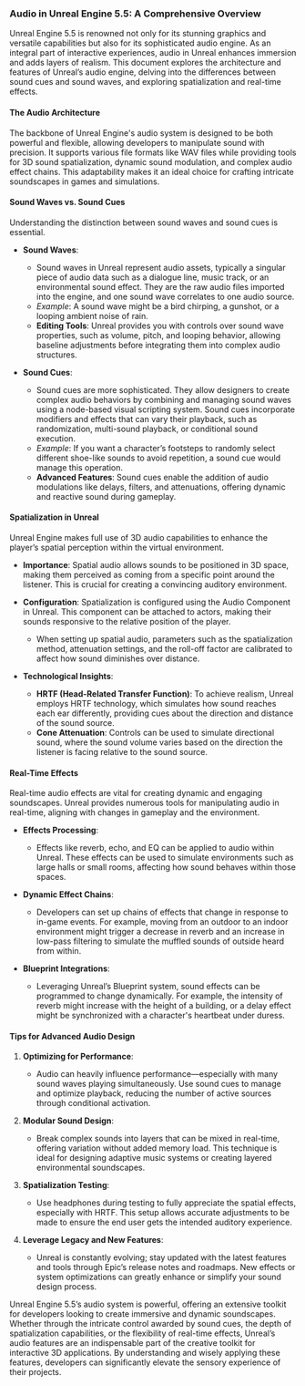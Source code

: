 ### Audio in Unreal Engine 5.5: A Comprehensive Overview

Unreal Engine 5.5 is renowned not only for its stunning graphics and versatile capabilities but also for its sophisticated audio engine. As an integral part of interactive experiences, audio in Unreal enhances immersion and adds layers of realism. This document explores the architecture and features of Unreal’s audio engine, delving into the differences between sound cues and sound waves, and exploring spatialization and real-time effects. 

#### The Audio Architecture

The backbone of Unreal Engine's audio system is designed to be both powerful and flexible, allowing developers to manipulate sound with precision. It supports various file formats like WAV files while providing tools for 3D sound spatialization, dynamic sound modulation, and complex audio effect chains. This adaptability makes it an ideal choice for crafting intricate soundscapes in games and simulations.

#### Sound Waves vs. Sound Cues

Understanding the distinction between sound waves and sound cues is essential.

- **Sound Waves**: 
  - Sound waves in Unreal represent audio assets, typically a singular piece of audio data such as a dialogue line, music track, or an environmental sound effect. They are the raw audio files imported into the engine, and one sound wave correlates to one audio source.
  - *Example*: A sound wave might be a bird chirping, a gunshot, or a looping ambient noise of rain.
  - **Editing Tools**: Unreal provides you with controls over sound wave properties, such as volume, pitch, and looping behavior, allowing baseline adjustments before integrating them into complex audio structures.

- **Sound Cues**: 
  - Sound cues are more sophisticated. They allow designers to create complex audio behaviors by combining and managing sound waves using a node-based visual scripting system. Sound cues incorporate modifiers and effects that can vary their playback, such as randomization, multi-sound playback, or conditional sound execution.
  - *Example*: If you want a character’s footsteps to randomly select different shoe-like sounds to avoid repetition, a sound cue would manage this operation.
  - **Advanced Features**: Sound cues enable the addition of audio modulations like delays, filters, and attenuations, offering dynamic and reactive sound during gameplay.

#### Spatialization in Unreal

Unreal Engine makes full use of 3D audio capabilities to enhance the player’s spatial perception within the virtual environment.

- **Importance**: Spatial audio allows sounds to be positioned in 3D space, making them perceived as coming from a specific point around the listener. This is crucial for creating a convincing auditory environment.

- **Configuration**: Spatialization is configured using the Audio Component in Unreal. This component can be attached to actors, making their sounds responsive to the relative position of the player.
  - When setting up spatial audio, parameters such as the spatialization method, attenuation settings, and the roll-off factor are calibrated to affect how sound diminishes over distance.

- **Technological Insights**:
  - **HRTF (Head-Related Transfer Function)**: To achieve realism, Unreal employs HRTF technology, which simulates how sound reaches each ear differently, providing cues about the direction and distance of the sound source.
  - **Cone Attenuation**: Controls can be used to simulate directional sound, where the sound volume varies based on the direction the listener is facing relative to the sound source.

#### Real-Time Effects

Real-time audio effects are vital for creating dynamic and engaging soundscapes. Unreal provides numerous tools for manipulating audio in real-time, aligning with changes in gameplay and the environment.

- **Effects Processing**: 
  - Effects like reverb, echo, and EQ can be applied to audio within Unreal. These effects can be used to simulate environments such as large halls or small rooms, affecting how sound behaves within those spaces.
  
- **Dynamic Effect Chains**: 
  - Developers can set up chains of effects that change in response to in-game events. For example, moving from an outdoor to an indoor environment might trigger a decrease in reverb and an increase in low-pass filtering to simulate the muffled sounds of outside heard from within.
  
- **Blueprint Integrations**:
  - Leveraging Unreal’s Blueprint system, sound effects can be programmed to change dynamically. For example, the intensity of reverb might increase with the height of a building, or a delay effect might be synchronized with a character's heartbeat under duress.

#### Tips for Advanced Audio Design

1. **Optimizing for Performance**:
   - Audio can heavily influence performance—especially with many sound waves playing simultaneously. Use sound cues to manage and optimize playback, reducing the number of active sources through conditional activation.
   
2. **Modular Sound Design**:
   - Break complex sounds into layers that can be mixed in real-time, offering variation without added memory load. This technique is ideal for designing adaptive music systems or creating layered environmental soundscapes.
   
3. **Spatialization Testing**:
   - Use headphones during testing to fully appreciate the spatial effects, especially with HRTF. This setup allows accurate adjustments to be made to ensure the end user gets the intended auditory experience.

4. **Leverage Legacy and New Features**:
   - Unreal is constantly evolving; stay updated with the latest features and tools through Epic’s release notes and roadmaps. New effects or system optimizations can greatly enhance or simplify your sound design process.

Unreal Engine 5.5’s audio system is powerful, offering an extensive toolkit for developers looking to create immersive and dynamic soundscapes. Whether through the intricate control awarded by sound cues, the depth of spatialization capabilities, or the flexibility of real-time effects, Unreal’s audio features are an indispensable part of the creative toolkit for interactive 3D applications. By understanding and wisely applying these features, developers can significantly elevate the sensory experience of their projects.